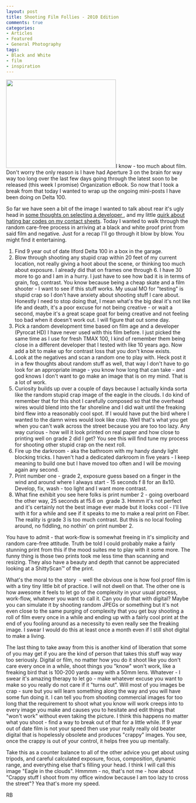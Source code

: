 ```yaml
---
layout: post
title: Shooting Film Follies - 2010 Edition
comments: true
categories:
- Articles
- Featured
- General Photography
tags:
- Black and White
- film
- inspiration
---
```

<a rel="prettyPhoto" href="http://photo.rwboyer.com/wp-content/uploads/2010/08/Delta100-print.jpg"><img class="alignleft size-medium wp-image-2183" title="Delta100-print" src="http://photo.rwboyer.com/wp-content/uploads/2010/08/Delta100-print-300x241.jpg" alt="" width="300" height="241" /></a>I know - too much about film. Don't worry the only reason is I have had Aperture 3 on the brain for way way too long over the last few days going through the latest soon to be released (this week I promise) Organization eBook. So now that I took a break from that today I wanted to wrap up the ongoing mini-posts I have been doing on Delta 100.

So far we have seen a bit of the image I wanted to talk about rear it's ugly head in <a href="http://photo.rwboyer.com/2010/08/16/selecting-a-film-developer/">some thoughts on selecting a developer </a>, and my little <a href="http://photo.rwboyer.com/2010/08/22/strange-things-photographers-do/">quirk about hating bar codes on my contact sheets</a>. Today I wanted to walk through the random care-free process in arriving at a black and white proof print from said film and negative. Just for a recap I'll go through it blow by blow. You might find it entertaining.
<ol>
	<li>Find 9 year out of date Ilford Delta 100 in a box in the garage.</li>
	<li>Blow through shooting any stupid crap within 20 feet of my current location, not really giving a hoot about the scene, or thinking too much about exposure. I already did that on frames one through 6. I have 30 more to go and I am in a hurry. I just have to see how bad it is in terms of grain, fog, contrast. You know because being a cheap skate and a film shooter - I want to see if this stuff works. My usual MO for "testing" is stupid crap so I don't have anxiety about shooting stuff I care about. Honestly I need to stop doing that, I mean what's the big deal it's not like life and death, it's a poor excuse for not being creative - or wait a second, maybe it's a great scape goat for being creative and not feeling too bad when it doesn't work out. I will figure that out some day.</li>
	<li>Pick a random development time based on film age and a developer (Pyrocat HD) I have never used with this film before. I just picked the same time as I use for fresh TMAX 100, I kind of remember them being close in a different developer that I tested with like 10 years ago. Now add a bit to make up for contrast loss that you don't know exists.</li>
	<li>Look at the negatives and scan a random one to play with. Heck post it in a few thoughts about random stuff as well, that way I don't have to go look for an appropriate image - you know how long that can take - and god knows I don't want to go make an image that is on my mind. That is a lot of work.</li>
	<li>Curiosity builds up over a couple of days because I actually kinda sorta like the random stupid crap image of the eagle in the clouds. I do kind of remember that for this shot I carefully composed so that the overhead wires would blend into the far shoreline and I did wait until the freaking bird flew into a reasonably cool spot. If I would have put the bird where I wanted to the damn wires would look like crap. Well that's what you get when you can't walk across the street because you are too too lazy. Any way curious - how will it look printed on real paper and how close to printing well on grade 2 did I get? You see this will find tune my process for shooting other stupid crap on the next roll.</li>
	<li>Fire up the darkroom - aka the bathroom with my handy dandy light blocking tricks. I haven't had a dedicated darkroom in five years - I keep meaning to build one but I have moved too often and I will be moving again any second.</li>
	<li>Print number one - grade 2, exposure guess based on a finger in the wind and around where I always start - 15 seconds f 8 for an 8x10. Develop, fix, wash - too light and I want more contrast.</li>
	<li>What fine exhibit you see here folks is print number 2 - going overboard the other way, 25 seconds at f5.6 on  grade 3. Hmmm it's not perfect and it's certainly not the best image ever made but it looks cool - I'll live with it for a while and see if it speaks to me to make a real print on Fiber. The reality is grade 3 is too much contrast. But this is no local fooling around, no fiddling, no nothin' on print number 2.</li>
</ol>
You have to admit - that work-flow is somewhat freeing in it's simplicity and random care-free attitude. Truth be told I could probably make a fairly stunning print from this if the mood suites me to play with it some more. The funny thing is those two prints took me less time than scanning and resizing. They also have a beauty and depth that cannot be appreciated looking at a ShittyScan™ of the print.

What's the moral to the story  - well the obvious one is how fool proof film is with a tiny tiny little bit of practice. I will not dwell on that. The other one is how awesome it feels to let go of the complexity in your usual process, work-flow, whatever you want to call it. Can you do that with digital? Maybe you can simulate it by shooting random JPEGs or something but it's not even close to the same purging of complexity that you get buy shooting a roll of film every once in a while and ending up with a fairly cool print at the end of you fooling around as a necessity to even really see the freaking image. I swear I would do this at least once a month even if I still shot digital to make a living.

The last thing to take away from this is another kind of liberation that some of you may get if you are the kind of person that takes this stuff way way too seriously. Digital or film, no matter how you do it shoot like you don't care every once in a while, shoot things you "know" won't work, like a freaking bird that is 100-200 yards away with a 50mm lens. Whatever - I swear it's amazing therapy to let go - make whatever excuse you want to make so you really do not care if it "turns out". Will most of you images be crap - sure but you will learn something along the way and you will have some fun doing it. I can tell you from shooting commercial images for too long that the requirement to shoot what you know will work creeps into to every image you make and causes you to hesitate and edit things that "won't work" without even taking the picture. I think this happens no matter what you shoot - find a way to break out of that for a little while. If 9 year out of date film is not your speed then use your really really old beater digital that is hopelessly obsolete and produces "crappy" images. You see, once the crappy is out of your control, it helps free you up mentally.

Take this as a counter balance to all of the other advice you get about using tripods, and careful calculated exposure, focus, composition, dynamic range, and everything else that's filling your head. I think I will call this image "Eagle in the clouds". Hmmmm - no, that's not me - how about "Crappy stuff I shoot from my office window because I am too lazy to cross the street"? Yea that's more my speed.

RB